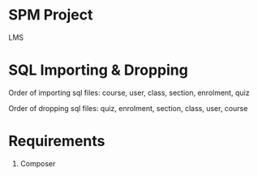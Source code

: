 # SPM Project
LMS

# SQL Importing & Dropping
Order of importing sql files: course, user, class, section, enrolment, quiz

Order of dropping sql files: quiz, enrolment, section, class, user, course

# Requirements
1) Composer

